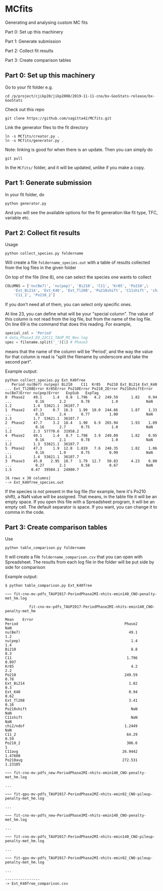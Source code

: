 # MCfits

Generating and analysing custom MC fits

Part 0: Set up this machinery

Part 1: Generate submission

Part 2: Collect fit results

Part 3: Create comparison tables

## Part 0: Set up this machinery

Go to your fit folder e.g.

```console
cd /p/project/cjikp20/jikp2008/2019-11-11-cno/bx-GooStats-release/bx-GooStats
```

Check out this repo

```console
git clone https://github.com/sagitta42/MCfits.git
```

Link the generator files to the fit directory

```console
ln -s MCfits/creator.py .
ln -s MCfits/generator.py .
```

Note: linking is good for when there is an update. Then you can simply do

```console
git pull
```

In the ```MCfits/``` folder, and it will be updated, unlike if you make a copy.



## Part 1: Generate submission

In your fit folder, do

```console
python generator.py
```

And you will see the available options for the fit generation like fit type, TFC, variable etc.




## Part 2: Collect fit results

Usage

```console
python collect_species.py foldername
```

Will create a file ```foldername_species.out``` with a table of results collected from the log files in the given folder

On top of the file (line 8), one can select the species one wants to collect

```python
COLUMNS = ['nu(Be7)', 'nu(pep)', 'Bi210', 'C11', 'Kr85', 'Po210',\
    'Ext_Bi214', 'Ext_K40', 'Ext_Tl208', 'Po210shift', 'C11shift', 'chi2/ndof',\
    'C11_2', 'Po210_2']
```

If you don't need all of them, you can select only specific ones. 

At line 23, you can define what will be your "special column". The value of this column is not read from the log file, but from the name of the log file. On line 69 is the command that does this reading. For example,

```python
special_col = 'Period'
# data_Phase3_EO_22C11_TAUP_MI_Nov.log
spec = filename.split('_')[1] # Phase3
```

means that the name of the column will be 'Period', and the way the value for that column is read is "split the filename by underscore and take the second part".

Example output:


```console
python collect_species.py Ext_K40free
   Period nu(Be7) nu(pep) Bi210    C11  Kr85   Po210 Ext_Bi214 Ext_K40  ... Ext_Tl208Error Kr85Error Po210Error Po210_2Error Po210shiftError nu(Be7)Error nu(pep)Error   ExpSub   ExpTag
0  Phase2    49.1     1.4   8.8  1.796   4.2  249.59      1.82    0.94  ...           0.16       2.2       0.78          1.0             NaN          1.2          1.4  53621.1  36107.7
1  Phase2    47.3     0.7  16.3   1.99  10.0  244.66      1.87    1.33  ...           0.15       2.4       0.77         1.00             NaN          1.3          1.7  53621.1  36107.7
2  Phase2    47.7     3.2  18.4   1.90   6.9  265.94      1.93    1.89  ...           0.16       2.7       0.75          1.0             NaN          1.2          2.3  57770.6  31958.2
4  Phase2    49.1     1.4   8.7  1.798   3.9  249.09      1.82    0.95  ...           0.16       2.1       0.78          1.0             NaN          1.2          1.3  53621.1  36107.7
5  Phase2    47.3     1.9  12.8  1.819   7.6  248.35      1.82    1.06  ...           0.16       1.9       0.75         0.99             NaN          1.1          1.4  53621.1  36107.7
3  Phase3    45.0    2.95  18.7   1.79  12.7   50.83      4.23    0.00  ...           0.27       2.1       0.58         0.67             NaN          1.5         0.47  39584.1  24980.7

[6 rows x 30 columns]
--> Ext_K40free_species.out
```

If the species is not present in the log file (for example, here it's Po210 shift), a NaN value will be assigned. That means, in the table file it will be an empty space. If you open this file with a Spreadsheet program, it will be an empty cell. The default separator is space. If you want, you can change it to comma in the code.


## Part 3: Create comparison tables

Use

```console
python table_comparison.py foldername
```

It will create a file ```foldername_comparison.csv``` that you can open with Spreadsheet. The results from each log file in the folder will be put side by side for comparison


Example output:

```console
$ python table_comparison.py Ext_K40free

~~~ fit-cno-mv-pdfs_TAUP2017-PeriodPhase2MI-nhits-emin140_CNO-penalty-met_hm.log

           fit-cno-mv-pdfs_TAUP2017-PeriodPhase2MI-nhits-emin140_CNO-penalty-met_hm         
                                                                               Mean    Error
Period                                                 Phase2                            NaN
nu(Be7)                                                  49.1                            1.2
nu(pep)                                                   1.4                            1.4
Bi210                                                     8.8                            8.3
C11                                                     1.796                          0.097
Kr85                                                      4.2                            2.2
Po210                                                  249.59                           0.78
Ext_Bi214                                                1.82                            0.3
Ext_K40                                                  0.94                           0.62
Ext_Tl208                                                3.41                           0.16
Po210shift                                                NaN                            NaN
C11shift                                                  NaN                            NaN
chi2/ndof                                              1.2449                            NaN
C11_2                                                   64.29                           0.59
Po210_2                                                 306.6                              1
C11avg                                                26.9442                        1.47608
Po210avg                                              272.531                        1.23105

~~~ fit-cno-mv-pdfs_new-PeriodPhase2MI-nhits-emin140_CNO-penalty-met_hm.log

...

~~~ fit-gpu-mv-pdfs_TAUP2017-PeriodPhase2MZ-nhits-emin92_CNO-pileup-penalty-met_hm.log

...

~~~ fit-cno-mv-pdfs_new-PeriodPhase3MI-nhits-emin140_CNO-penalty-met_hm.log

...

~~~ fit-cno-mv-pdfs_TAUP2017-PeriodPhase2MI-nhits-emin140_CNO-pileup-penalty-met_hm.log

...         

~~~ fit-gpu-mv-pdfs_TAUP2017-PeriodPhase2MI-nhits-emin92_CNO-pileup-penalty-met_hm.log

...

----------------
-> Ext_K40free_comparison.csv
